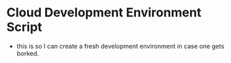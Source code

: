 # Cloud Development Environment Script
* this is so I can create a fresh development environment in case one gets borked.
